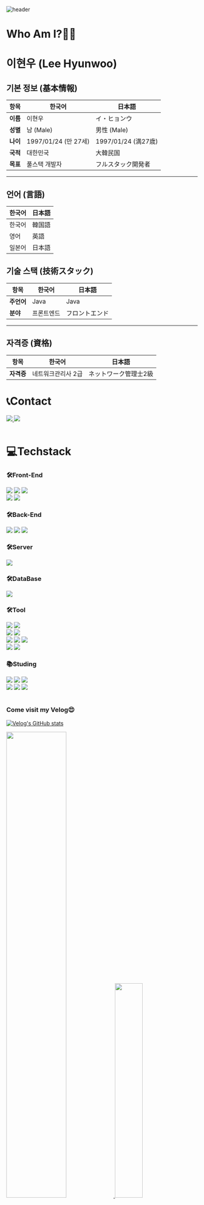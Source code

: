 ![header](https://capsule-render.vercel.app/api?type=waving&color=c9f3ff&height=240&text=WELCOME&fontColor=23a0c2&fontSize=75&fontAlign=25&fontAlignY=30&desc=toMyGitHub😍&descAlign=13&descAlignY=45%&animation=twinkling)
# Who Am I?🧑‍💻
# 이현우 (Lee Hyunwoo)    
 
## 기본 정보 (基本情報)

| 항목 | 한국어  | 日本語 |
|------|-----------------|-------------------|
| **이름** | 이현우 | イ・ヒョンウ |
| **성별** | 남 (Male) | 男性 (Male) |
| **나이** | 1997/01/24 (만 27세) | 1997/01/24 (満27歳) |
| **국적** | 대한민국 | 大韓民国 |
| **목표** | 풀스택 개발자 | フルスタック開発者 |

--- 
 
## 언어 (言語)

| 한국어 | 日本語 |
|-----------------|-------------------|
| 한국어 | 韓国語 |
| 영어 | 英語 |
| 일본어 | 日本語 |

## 기술 스택 (技術スタック)

| 항목 | 한국어  | 日本語 |
|------|-----------------|-------------------|
| **주언어** | Java | Java |
| **분야** | 프론트엔드 | フロントエンド |

---

## 자격증 (資格)

| 항목 | 한국어  | 日本語 |
|------|-----------------|-------------------|
| **자격증** | 네트워크관리사 2급 | ネットワーク管理士2級 |



# 📞Contact
<div>
   <a href="mailto:lho90554@gmail.com">
      <img src="https://img.shields.io/badge/lho90554@gmail.com-D14836?style=for-the-badge&logo=gmail&logoColor=white"/>
   </a>
   <a href="https://velog.io/@lhw9054">
      <img src="https://img.shields.io/badge/Velog-1EBC8F?style=for-the-badge&logo=velog&logoColor=white"/>
   </a>
</div>
<br>

# 💻Techstack
<div> 
  <h3>🛠️Front-End</h3>  
    <img src="https://img.shields.io/badge/html5-E34F26?style=for-the-badge&logo=html5&logoColor=white"> 
    <img src="https://img.shields.io/badge/css-1572B6?style=for-the-badge&logo=css3&logoColor=white"> 
    <img src="https://img.shields.io/badge/JavaScript-F7DF1E?style=for-the-badge&logo=JavaScript&logoColor=white"> <br>
    <img src="https://img.shields.io/badge/Jsp-e76f00?style=for-the-badge&logo=Jsp&logoColor=white"> 
    <img src="https://img.shields.io/badge/Ajax-2c83b9?style=for-the-badge&logo=Ajax&logoColor=white"> 
        
  <h3>🛠️Back-End</h3>
    <img src="https://img.shields.io/badge/Java-ED8B00?style=for-the-badge&logo=openjdk&logoColor=white">
    <img src="https://img.shields.io/badge/Spring-6DB33F?style=for-the-badge&logo=spring&logoColor=white">
    <img src="https://img.shields.io/badge/MyBatis-000000?style=for-the-badge&logo=MyBatis&logoColor=white"> 
  
  <h3>🛠️Server</h3>
    <img src="https://img.shields.io/badge/apachetomcat-F8DC75?style=for-the-badge&logo=apachetomcat&logoColor=black"> 
  
  <h3>🛠️DataBase</h3>
    <img src="https://img.shields.io/badge/Oracle-F80000?style=for-the-badge&logo=oracle&logoColor=black">
    
  <h3>🛠️Tool</h3>
     <img src="https://img.shields.io/badge/Eclipse-2C2255?style=for-the-badge&logo=eclipse&logoColor=white">
     <img src="https://img.shields.io/badge/visualstudiocode-007ACC?style=for-the-badge&logo=visualstudiocode&logoColor=white"> <br>
     <img src="https://img.shields.io/badge/GIT-E44C30?style=for-the-badge&logo=git&logoColor=white">
     <img src="https://img.shields.io/badge/github-181717?style=for-the-badge&logo=github&logoColor=white"> <br>
     <img src="https://img.shields.io/badge/mac%20os-000000?style=for-the-badge&logo=apple&logoColor=white">
     <img src="https://img.shields.io/badge/Windows-0078D6?style=for-the-badge&logo=windows&logoColor=white">
     <img src="https://img.shields.io/badge/Linux-FCC624?style=for-the-badge&logo=linux&logoColor=black"> <br>
     <img src="https://img.shields.io/badge/notion-000000?style=for-the-badge&logo=notion&logoColor=white"> 
     <img src="https://img.shields.io/badge/microsoftexcel-217346?style=for-the-badge&logo=microsoftexcel&logoColor=white"> 
     
  <h3>📚Studing</h3>
    <img src="https://img.shields.io/badge/Python-3776AB?style=for-the-badge&logo=Python&logoColor=white">
    <img src="https://img.shields.io/badge/jquery-0769AD?style=for-the-badge&logo=jquery&logoColor=white">
    <img src="https://img.shields.io/badge/intellijidea-000000?style=for-the-badge&logo=intellijidea&logoColor=white"> <br>
    <img src="https://img.shields.io/badge/docker-%230db7ed.svg?style=for-the-badge&logo=docker&logoColor=white">
    <img src="https://img.shields.io/badge/mysql-4479A1?style=for-the-badge&logo=mysql&logoColor=white"> 
    <img src="https://img.shields.io/badge/Node.js-43853D?style=for-the-badge&logo=node.js&logoColor=white">
</div>
<br>
<p><String><h3>Come visit my Velog😍</h3></String></p>

[![Velog's GitHub stats](https://velog-readme-stats.vercel.app/api?name=lhw9054)](https://velog.io/@lhw9054/posts)

<div>
   <a href="https://github.com/lhw9054/github-readme-stats">
     <img src="https://github-readme-stats.vercel.app/api?username=lhw9054&show_icons=true&theme=material-palenight&hide_border=true&bg_color=20232a&icon_color=58A6FF&text_color=fff&title_color=58A6FF&count_private=true" width=56% />
   </a>
   <a href="https://github.com/lhw9054/github-readme-stats">
       <img src="https://github-readme-stats.vercel.app/api/top-langs/?username=lhw9054&layout=donut&show_icons=true&theme=material-palenight&hide_border=true&bg_color=20232a&icon_color=58A6FF&text_color=fff&title_color=58A6FF&count_private=true&exclude_repo=Face-Transfer-Application" width=38% />
   </a>
   <a href="https://github.com/lhw9054/github-readme-activity-graph">
       <img src="https://github-readme-activity-graph.vercel.app/graph?username=lhw9054&theme=react-dark&bg_color=20232a&hide_border=true&line=58A6FF&color=58A6FF" width=94%/>
   </a>
</div>

<img src="https://capsule-render.vercel.app/api?type=waving&color=23a0c2&height=150&section=footer" />
